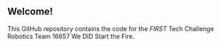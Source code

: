 ## Welcome!
This GitHub repository contains the code for the *FIRST* Tech Challenge Robotics Team 16657 We DID Start the Fire.
